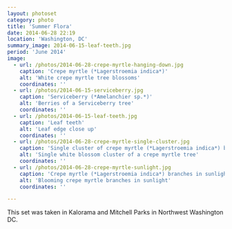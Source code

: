 ```yaml
---
layout: photoset
category: photo
title: 'Summer Flora'
date: 2014-06-28 22:19
location: 'Washington, DC'
summary_image: 2014-06-15-leaf-teeth.jpg
period: 'June 2014'
image:
  - url: /photos/2014-06-28-crepe-myrtle-hanging-down.jpg
    caption: 'Crepe myrtle (*Lagerstroemia indica*)'
    alt: 'White crepe myrtle tree blossoms'
    coordinates: ''  
  - url: /photos/2014-06-15-serviceberry.jpg
    caption: 'Serviceberry (*Amelanchier sp.*)'
    alt: 'Berries of a Serviceberry tree'
    coordinates: ''
  - url: /photos/2014-06-15-leaf-teeth.jpg
    caption: 'Leaf teeth'
    alt: 'Leaf edge close up'
    coordinates: '' 
  - url: /photos/2014-06-28-crepe-myrtle-single-cluster.jpg
    caption: 'Single cluster of crepe myrtle (*Lagerstroemia indica*) blossoms'
    alt: 'Single white blossom cluster of a crepe myrtle tree'
    coordinates: '' 
  - url: /photos/2014-06-28-crepe-myrtle-sunlight.jpg
    caption: 'Crepe myrtle (*Lagerstroemia indica*) branches in sunlight'
    alt: 'Blooming crepe myrtle branches in sunlight'
    coordinates: ''     

---
```


This set was taken in Kalorama and Mitchell Parks in Northwest Washington DC.